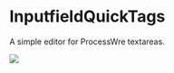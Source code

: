 InputfieldQuickTags
===================

A simple editor for ProcessWre textareas. 

![](http://projects.nico.is/processwire/QuickTags/screenshot1.png)
